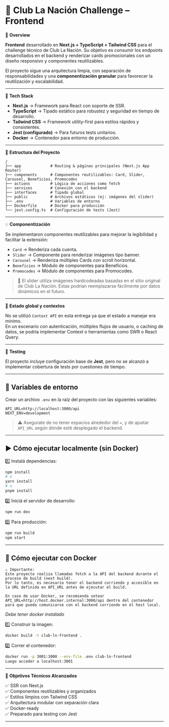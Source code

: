 # 🎨 Club La Nación Challenge – Frontend

📌 **Overview**

**Frontend** desarrollado en **Next.js + TypeScript + Tailwind CSS** para el challenge técnico de Club La Nación. Su objetivo es consumir los endpoints desarrollados en el backend y renderizar cards promocionales con un diseño responsivo y componentes reutilizables.

El proyecto sigue una arquitectura limpia, con separación de responsabilidades y una **componentización granular** para favorecer la reutilización y escalabilidad.

---

🚀 **Tech Stack**

- **Next.js** → Framework para React con soporte de SSR.
- **TypeScript** → Tipado estático para robustez y seguridad en tiempo de desarrollo.
- **Tailwind CSS** → Framework utility-first para estilos rápidos y consistentes.
- **Jest (configurado)** → Para futuros tests unitarios.
- **Docker** → Contenedor para entorno de producción.

---

📁 **Estructura del Proyecto**

```
/
├── app             # Routing & páginas principales (Next.js App Router)
├── components      # Componentes reutilizables: Card, Slider, Carousel, Beneficios, Promocodes
├── actions         # Lógica de acciones como fetch
├── services        # Conexión con el backend
├── interfaces      # Tipado global
├── public          # Archivos estáticos (ej: imágenes del slider)
├── .env            # Variables de entorno
├── Dockerfile      # Docker para producción
└── jest.config.ts  # Configuración de tests (Jest)
```

---

💡 **Componentización**

Se implementaron componentes reutilizables para mejorar la legibilidad y facilitar la extensión:

- `Card` → Renderiza cada cuenta.
- `Slider` → Componente para renderizar imágenes tipo banner.
- `Carousel` → Renderiza múltiples Cards con scroll horizontal.
- `Beneficios` → Módulo de componentes para Beneficios.
- `Promocodes` → Módulo de componentes para Promocodes.

> 📌 El slider utiliza imágenes hardcodeadas basadas en el sitio original de Club La Nación. Estas podrían reemplazarse fácilmente por datos dinámicos en el futuro.

---

🔐 **Estado global y contextos**

No se utilizó `Context API` en esta entrega ya que el estado a manejar era mínimo.  
En un escenario con autenticación, múltiples flujos de usuario, o caching de datos, se podría implementar Context o herramientas como SWR o React Query.

---

🧪 **Testing**

El proyecto incluye configuración base de **Jest**, pero no se alcanzó a implementar cobertura de tests por cuestiones de tiempo.

---

## 📄 Variables de entorno

Crear un archivo `.env` en la raíz del proyecto con las siguientes variables:

```
API_URL=http://localhost:3000/api
NEXT_ENV=development
```

> ⚠️ Asegurate de no tener espacios alrededor del `=`, y de ajustar `API_URL` según dónde esté desplegado el backend.

---

## ▶️ Cómo ejecutar localmente (sin Docker)

1️⃣ Instalá dependencias:

```bash
npm install
# o
yarn install
# o
pnpm install
```

2️⃣ Iniciá el servidor de desarrollo:

```bash
npm run dev
```

3️⃣ Para producción:

```bash
npm run build
npm start
```

---

## 🐳 Cómo ejecutar con Docker

    ⚠️ Importante:
    Este proyecto realiza llamadas fetch a la API del backend durante el proceso de build (next build).
    Por lo tanto, es necesario tener el backend corriendo y accesible en la URL definida en API_URL antes de ejecutar el build.

    En caso de usar Docker, se recomienda setear API_URL=http://host.docker.internal:3000/api dentro del contenedor para que pueda comunicarse con el backend corriendo en el host local.

_Debe tener docker instalado_

1️⃣ Construir la imagen:

```bash
docker build -t club-ln-frontend .
```

2️⃣ Correr el contenedor:

```bash
docker run -p 3001:3000 --env-file .env club-ln-frontend
Luego acceder a localhost:3001
```

---

🎯 **Objetivos Técnicos Alcanzados**

✅ SSR con Next.js  
✅ Componentes reutilizables y organizados  
✅ Estilos limpios con Tailwind CSS  
✅ Arquitectura modular con separación clara  
✅ Docker-ready  
✅ Preparado para testing con Jest

---
